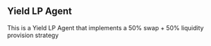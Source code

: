 ## Yield LP Agent

This is a Yield LP Agent that implements a 50% swap + 50% liquidity provision strategy